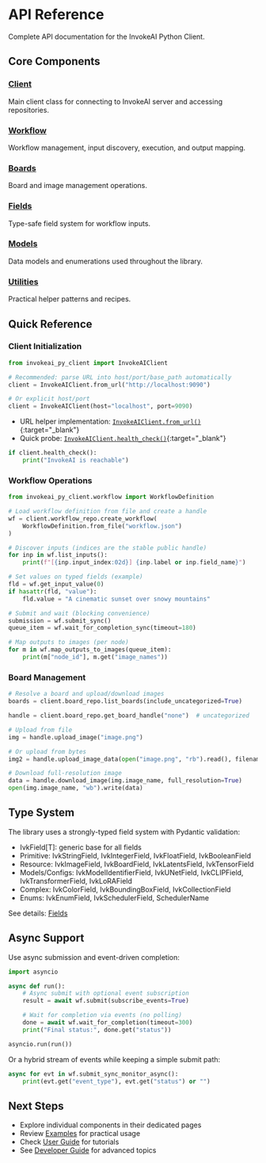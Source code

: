 # API Reference

Complete API documentation for the InvokeAI Python Client.

## Core Components

### [Client](client.md)
Main client class for connecting to InvokeAI server and accessing repositories.

### [Workflow](workflow.md)
Workflow management, input discovery, execution, and output mapping.

### [Boards](boards.md)
Board and image management operations.

### [Fields](fields.md)
Type-safe field system for workflow inputs.

### [Models](models.md)
Data models and enumerations used throughout the library.

### [Utilities](utilities.md)
Practical helper patterns and recipes.

## Quick Reference

### Client Initialization

```python
from invokeai_py_client import InvokeAIClient

# Recommended: parse URL into host/port/base_path automatically
client = InvokeAIClient.from_url("http://localhost:9090")

# Or explicit host/port
client = InvokeAIClient(host="localhost", port=9090)
```

- URL helper implementation: [`InvokeAIClient.from_url()`](https://github.com/CodeGandee/invokeai-py-client/blob/main/src/invokeai_py_client/client.py#L142){:target="_blank"}
- Quick probe: [`InvokeAIClient.health_check()`](https://github.com/CodeGandee/invokeai-py-client/blob/main/src/invokeai_py_client/client.py#L412){:target="_blank"}

```python
if client.health_check():
    print("InvokeAI is reachable")
```

### Workflow Operations

```python
from invokeai_py_client.workflow import WorkflowDefinition

# Load workflow definition from file and create a handle
wf = client.workflow_repo.create_workflow(
    WorkflowDefinition.from_file("workflow.json")
)

# Discover inputs (indices are the stable public handle)
for inp in wf.list_inputs():
    print(f"[{inp.input_index:02d}] {inp.label or inp.field_name}")

# Set values on typed fields (example)
fld = wf.get_input_value(0)
if hasattr(fld, "value"):
    fld.value = "A cinematic sunset over snowy mountains"

# Submit and wait (blocking convenience)
submission = wf.submit_sync()
queue_item = wf.wait_for_completion_sync(timeout=180)

# Map outputs to images (per node)
for m in wf.map_outputs_to_images(queue_item):
    print(m["node_id"], m.get("image_names"))
```

### Board Management

```python
# Resolve a board and upload/download images
boards = client.board_repo.list_boards(include_uncategorized=True)

handle = client.board_repo.get_board_handle("none")  # uncategorized

# Upload from file
img = handle.upload_image("image.png")

# Or upload from bytes
img2 = handle.upload_image_data(open("image.png", "rb").read(), filename="image.png")

# Download full-resolution image
data = handle.download_image(img.image_name, full_resolution=True)
open(img.image_name, "wb").write(data)
```

## Type System

The library uses a strongly-typed field system with Pydantic validation:

- IvkField[T]: generic base for all fields
- Primitive: IvkStringField, IvkIntegerField, IvkFloatField, IvkBooleanField
- Resource: IvkImageField, IvkBoardField, IvkLatentsField, IvkTensorField
- Models/Configs: IvkModelIdentifierField, IvkUNetField, IvkCLIPField, IvkTransformerField, IvkLoRAField
- Complex: IvkColorField, IvkBoundingBoxField, IvkCollectionField
- Enums: IvkEnumField, IvkSchedulerField, SchedulerName

See details: [Fields](fields.md)

## Async Support

Use async submission and event-driven completion:

```python
import asyncio

async def run():
    # Async submit with optional event subscription
    result = await wf.submit(subscribe_events=True)

    # Wait for completion via events (no polling)
    done = await wf.wait_for_completion(timeout=300)
    print("Final status:", done.get("status"))

asyncio.run(run())
```

Or a hybrid stream of events while keeping a simple submit path:

```python
async for evt in wf.submit_sync_monitor_async():
    print(evt.get("event_type"), evt.get("status") or "")
```

## Next Steps

- Explore individual components in their dedicated pages
- Review [Examples](../examples/index.md) for practical usage
- Check [User Guide](../user-guide/index.md) for tutorials
- See [Developer Guide](../developer-guide/index.md) for advanced topics

